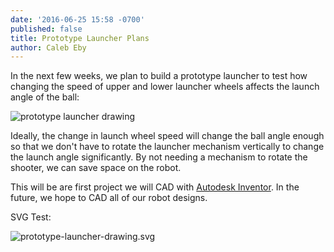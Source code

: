 ```yaml
---
date: '2016-06-25 15:58 -0700'
published: false
title: Prototype Launcher Plans
author: Caleb Eby
---
```

In the next few weeks, we plan to build a prototype launcher to test how changing the speed of upper and lower launcher wheels affects the launch angle of the ball:

![prototype launcher drawing]({{site.baseurl}}/source/images/blog/prototype-launcher-drawing.png)

Ideally, the change in launch wheel speed will change the ball angle enough so that we don't have to rotate the launcher mechanism vertically to change the launch angle significantly. By not needing a mechanism to rotate the shooter, we can save space on the robot.

This will be are first project we will CAD with [Autodesk Inventor](http://www.autodesk.com/products/inventor/overview). In the future, we hope to CAD all of our robot designs.

SVG Test:

![prototype-launcher-drawing.svg]({{site.baseurl}}/source/images/blog/prototype-launcher-drawing.svg)